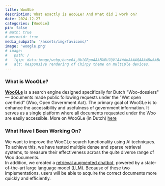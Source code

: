 ```yaml
---
title: WooGLe
description: What exactly is WooGLe? And What did I work on?
date: 2024-12-27
categories: [WooGLe]
pin: false
# math: true
# mermaid: true
media_subpath: '/assets/img/favicons/'
image: 'woogle.png'
# image:
#   path: /
#   lqip: data:image/webp;base64,UklGRpoAAABXRUJQVlA4WAoAAAAQAAAADwAABwAAQUxQSDIAAAARL0AmbZurmr57yyIiqE8oiG0bejIYEQTgqiDA9vqnsUSI6H+oAERp2HZ65qP/VIAWAFZQOCBCAAAA8AEAnQEqEAAIAAVAfCWkAALp8sF8rgRgAP7o9FDvMCkMde9PK7euH5M1m6VWoDXf2FkP3BqV0ZYbO6NA/VFIAAAA
#   alt: Responsive rendering of Chirpy theme on multiple devices.
---
```


### What is WooGLe?
<a href="https://woogle.wooverheid.nl/" target="_blank" rel="noopener noreferrer"><b>WooGLe</b></a> is a search engine designed specifically for Dutch "Woo-dossiers" — documents made public following requests under the "Wet open overheid" (Woo, Open Government Act). 
The primary goal of WooGLe is to enhance the accessibility and usefulness of government information. It serves as a single platform where all documents requested under the Woo are easily accessible. More on WooGLe (in Dutch) <a href="https://woogle.wooverheid.nl/about">here</a>

### What Have I Been Working On?
We want to improve the WooGLe search functionality using AI techniques. To achieve this, we have tested multiple dense and sparse retrieval systems, to measure their effectiveness across the quite diverse range of Woo documents.\
In addition, we created a <a href="https://slavernijverleden.wooverheid.nl/" target="_blank" rel="noopener noreferrer">retrieval augmented chatbot</a>, powered by a state-of-the-art large language model (LLM). Because of these two implementations, users will be able to acquire the correct documents more quickly and efficiently.
